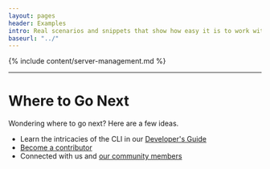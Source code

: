 ```yaml
---
layout: pages
header: Examples
intro: Real scenarios and snippets that show how easy it is to work with virtual servers.
baseurl: "../"
---
```


{% include content/server-management.md %}

***
# Where to Go Next

Wondering where to go next? Here are a few ideas.

* Learn the intricacies of the CLI in our [Developer's Guide]({{page.baseurl}}developers-guide)  
* [Become a contributor]({{page.baseurl}}contributing/#toc_0)
* Connected with us and [our community members]({{page.baseurl}}contributing/#toc_14)

